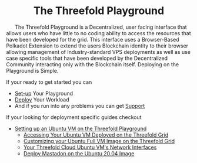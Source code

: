 # <center>The Threefold Playground</center>

&nbsp;&nbsp;&nbsp;&nbsp;&nbsp;&nbsp;The Threefold Playground is a Decentralized, user facing interface that allows users who have little to no coding ability to access the resources that have been developed for the grid. This interface uses a Browser-Based Polkadot Extension to extend the users Blockchain identity to their browser allowing management of Industry-standard VPS deployments as well as use case specific tools that have been developed by the Decentralized Community interacting only with the Blockchain itself. Deploying on the Playground is Simple. 

If your ready to get started you can 
- [Set-up](https://github.com/Parkers145/info_manual3/blob/development/wiki/play/setup.md) Your Playground 
- [Deploy](https://github.com/Parkers145/info_manual3/blob/development/wiki/play/deploy.md) Your Workload 
- And if you run into any problems you can get [Support](https://github.com/Parkers145/info_manual3/blob/development/wiki/play/support.md)
 
If your looking for deployment specific guides checkout

- [Setting up an Ubuntu VM on the Threefold Playground](https://github.com/Parkers145/info_manual3/blob/development/wiki/play/setupubuntu.md)
  - [Accessing Your Ubuntu VM Deployed on the Threefold Grid](https://github.com/Parkers145/info_manual3/blob/development/wiki/play/accessubuntu.md)
  - [Customizing your Ubuntu Full VM Image on the Threefold Grid](https://github.com/Parkers145/info_manual3/blob/development/wiki/play/custimg.md)
  - [Your Threefold Cloud Ubuntu VM's Network Interfaces](https://github.com/Parkers145/info_manual3/blob/development/wiki/play/ubuntunet.md)
  - [Deploy Mastadon on the Ubuntu 20.04 Image](https://github.com/Parkers145/info_manual3/blob/development/wiki/play/Mastodon.md)

